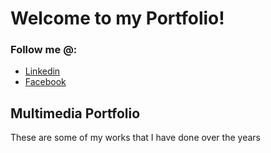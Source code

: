 # Welcome to my Portfolio!

### Follow me @:

- [Linkedin](linkedin.com/in/matthew-olaguer-683885245)
- [Facebook](facebook.com/Flint.Oldfield)

## Multimedia Portfolio

These are some of my works that I have done over the years


